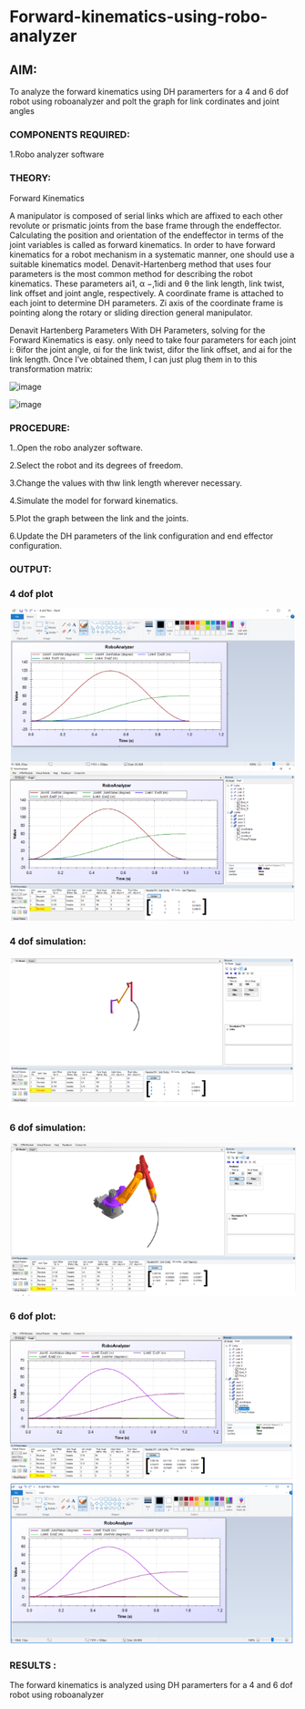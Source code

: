 # Forward-kinematics-using-robo-analyzer

## AIM: 
To analyze the forward kinematics using DH paramerters for a 4 and 6 dof robot using roboanalyzer and polt the graph for link cordinates and joint angles
### COMPONENTS REQUIRED:
1.Robo analyzer software  


### THEORY: 
  
Forward Kinematics

A manipulator is composed of serial links which are affixed to each other revolute or prismatic joints from the base frame through the endeffector. 
Calculating the position and orientation of the endeffector in terms of the joint variables is called as forward kinematics. 
In order to have forward kinematics for a robot mechanism in a systematic manner, one should use a suitable kinematics model. 
Denavit-Hartenberg method that uses four parameters is the most common method for describing the robot kinematics. 
These parameters ai1, α −,1idi and θ the link length, link twist, link offset and joint angle, respectively. 
A coordinate frame is attached to each joint to determine DH parameters. Zi axis of the coordinate frame is pointing along the rotary or sliding direction general manipulator.

Denavit Hartenberg Parameters
With DH Parameters, solving for the Forward Kinematics is easy.  only need to take four parameters for each joint 
i: θifor the joint angle, 
αi for the link twist, 
difor the link offset, and 
ai for the link length. Once I’ve obtained them, I can just plug them in to this transformation matrix:


![image](https://user-images.githubusercontent.com/36288975/170172719-ed7befc9-2894-4344-bfd5-be831bb05308.png)

 ![image](https://user-images.githubusercontent.com/36288975/170172766-b8aeb788-7fd7-4de7-b340-f04656707ebd.png)

 

### PROCEDURE:

1..Open the robo analyzer software.

2.Select the robot and its degrees of freedom.

3.Change the values with thw link length wherever necessary.

4.Simulate the model for forward kinematics.

5.Plot the graph between the link and the joints.

6.Update the DH parameters of the link configuration and end effector configuration.


### OUTPUT:
### 4 dof plot
![output](https://github.com/Saibandhavi75/Forward-kinematics-using-robot-analyzer/blob/main/k1.png?raw=true)
![output](https://github.com/Saibandhavi75/Forward-kinematics-using-robot-analyzer/blob/main/k2.png?raw=true)
### 4 dof simulation:
![output](https://github.com/Saibandhavi75/Forward-kinematics-using-robot-analyzer/blob/main/k3.png?raw=true)
### 6 dof simulation:
![output](https://github.com/Saibandhavi75/Forward-kinematics-using-robot-analyzer/blob/main/k5.png?raw=true)
### 6 dof plot:
![output](https://github.com/Saibandhavi75/Forward-kinematics-using-robot-analyzer/blob/main/k6.png?raw=true)
![output](https://github.com/Saibandhavi75/Forward-kinematics-using-robot-analyzer/blob/main/k7.png?raw=true)






### RESULTS :  
The forward kinematics is analyzed using DH paramerters for a 4 and 6 dof robot using roboanalyzer
